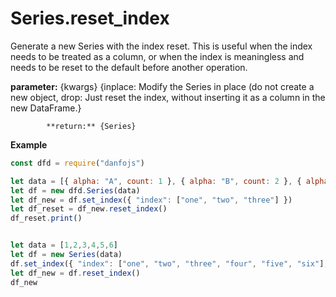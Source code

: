 # Series.reset\_index



Generate a new Series with the index reset. This is useful when the index needs to be treated as a column, or when the index is meaningless and needs to be reset to the default before another operation.



**parameter:** {kwargs} {inplace: Modify the Series in place \(do not create a new object, drop: Just reset the index, without inserting it as a column in the new DataFrame.}

            **return:** {Series}

**Example**

```javascript
const dfd = require("danfojs")

let data = [{ alpha: "A", count: 1 }, { alpha: "B", count: 2 }, { alpha: "C", count: 3 }]
let df = new dfd.Series(data)
let df_new = df.set_index({ "index": ["one", "two", "three"] })
let df_reset = df_new.reset_index()
df_reset.print()


let data = [1,2,3,4,5,6]
let df = new Series(data)
df.set_index({ "index": ["one", "two", "three", "four", "five", "six"], "inplace": true })
let df_new = df.reset_index()
df_new 
```

